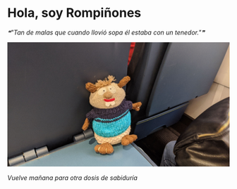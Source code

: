 # Hola, soy Rompiñones

<!--STARTS_HERE_QUOTE_README-->
<i>❝"Tan de malas que cuando llovió sopa él estaba con un tenedor."❞</i>
<!--ENDS_HERE_QUOTE_README-->

<!--START_SECTION:update_image-->
![alt text](https://raw.githubusercontent.com/focaalvarez/rompinones/main/.github/images/IMG_20220427_101801.jpg?raw=true)
<!--END_SECTION:update_image-->

*Vuelve mañana para otra dosis de sabiduría*
